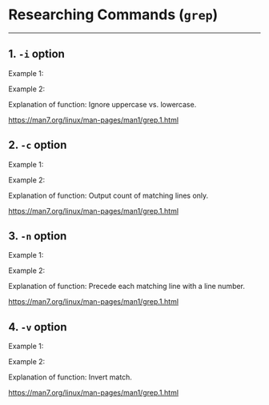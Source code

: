 # Researching Commands (```grep```)
---
## 1. ```-i``` option

Example 1:

Example 2:

Explanation of function: Ignore uppercase vs. lowercase.

https://man7.org/linux/man-pages/man1/grep.1.html

## 2. ```-c``` option

Example 1:

Example 2:

Explanation of function: Output count of matching lines only.

https://man7.org/linux/man-pages/man1/grep.1.html

## 3. ```-n``` option

Example 1:

Example 2:

Explanation of function: Precede each matching line with a line number.

https://man7.org/linux/man-pages/man1/grep.1.html

## 4. ```-v``` option

Example 1:

Example 2:

Explanation of function: Invert match.

https://man7.org/linux/man-pages/man1/grep.1.html

